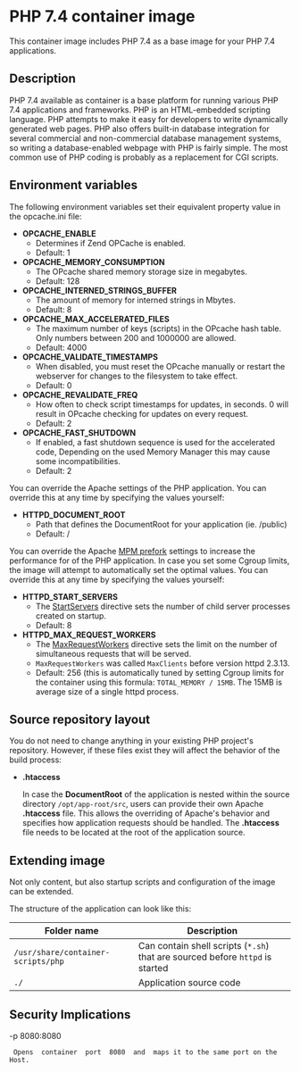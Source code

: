 PHP 7.4 container image
================

This container image includes PHP 7.4 as a base image for your PHP 7.4 applications.

Description
-----------

PHP 7.4 available as container is a base platform for
running various PHP 7.4 applications and frameworks.
PHP is an HTML-embedded scripting language. PHP attempts to make it easy for developers 
to write dynamically generated web pages. PHP also offers built-in database integration 
for several commercial and non-commercial database management systems, so writing 
a database-enabled webpage with PHP is fairly simple. The most common use of PHP coding 
is probably as a replacement for CGI scripts.

Environment variables
---------------------

The following environment variables set their equivalent property value in the opcache.ini file:
* **OPCACHE_ENABLE**
  * Determines if Zend OPCache is enabled.
  * Default: 1
* **OPCACHE_MEMORY_CONSUMPTION**
  * The OPcache shared memory storage size in megabytes.
  * Default: 128
* **OPCACHE_INTERNED_STRINGS_BUFFER**
  * The amount of memory for interned strings in Mbytes.
  * Default: 8  
* **OPCACHE_MAX_ACCELERATED_FILES**
  * The maximum number of keys (scripts) in the OPcache hash table. Only numbers between 200 and 1000000 are allowed.
  * Default: 4000
* **OPCACHE_VALIDATE_TIMESTAMPS**
  * When disabled, you must reset the OPcache manually or restart the webserver for changes to the filesystem to take effect.
  * Default: 0  
* **OPCACHE_REVALIDATE_FREQ**
  * How often to check script timestamps for updates, in seconds. 0 will result in OPcache checking for updates on every request.
  * Default: 2
* **OPCACHE_FAST_SHUTDOWN**
  * If enabled, a fast shutdown sequence is used for the accelerated code, Depending on the used Memory Manager this may cause some incompatibilities.
  * Default: 2  


You can override the Apache settings of the PHP application. You can override this at any time by 
specifying the values yourself:
* **HTTPD_DOCUMENT_ROOT**
  * Path that defines the DocumentRoot for your application (ie. /public)
  * Default: /


You can override the Apache [MPM prefork](https://httpd.apache.org/docs/2.4/mod/mpm_common.html)
settings to increase the performance for of the PHP application. In case you set
some Cgroup limits, the image will attempt to automatically set the
optimal values. You can override this at any time by specifying the values
yourself:
* **HTTPD_START_SERVERS**
  * The [StartServers](https://httpd.apache.org/docs/2.4/mod/mpm_common.html#startservers)
    directive sets the number of child server processes created on startup.
  * Default: 8
* **HTTPD_MAX_REQUEST_WORKERS**
  * The [MaxRequestWorkers](https://httpd.apache.org/docs/2.4/mod/mpm_common.html#maxrequestworkers)
    directive sets the limit on the number of simultaneous requests that will be served.
  * `MaxRequestWorkers` was called `MaxClients` before version httpd 2.3.13.
  * Default: 256 (this is automatically tuned by setting Cgroup limits for the container using this formula:
    `TOTAL_MEMORY / 15MB`. The 15MB is average size of a single httpd process.


Source repository layout
------------------------

You do not need to change anything in your existing PHP project's repository.
However, if these files exist they will affect the behavior of the build process:

* **.htaccess**

  In case the **DocumentRoot** of the application is nested within the source directory `/opt/app-root/src`,
  users can provide their own Apache **.htaccess** file.  This allows the overriding of Apache's behavior and
  specifies how application requests should be handled. The **.htaccess** file needs to be located at the root
  of the application source.


Extending image
---------------
Not only content, but also startup scripts and configuration of the image can
be extended.

The structure of the application can look like this:

| Folder name       | Description                |
|-------------------|----------------------------|
| `/usr/share/container-scripts/php`| Can contain shell scripts (`*.sh`) that are sourced before `httpd` is started|
| `./`              | Application source code |


Security Implications
---------------------

-p 8080:8080

     Opens  container  port  8080  and  maps it to the same port on the Host.